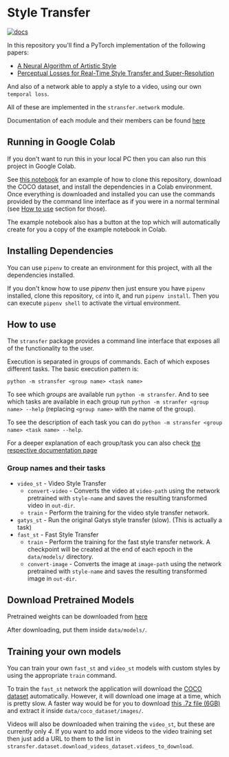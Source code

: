 # Style Transfer

[![docs](https://travis-ci.org/tupini07/StyleTransfer.svg?branch=master)](https://tupini07.github.io/StyleTransfer/index.html)

In this repository you'll find a PyTorch implementation of the following papers:

- [A Neural Algorithm of Artistic Style](https://arxiv.org/abs/1508.06576)
- [Perceptual Losses for Real-Time Style Transfer and Super-Resolution](https://arxiv.org/abs/1603.08155)

And also of a network able to apply a style to a video, using our own `temporal loss`.

All of these are implemented in the `stransfer.network` module.

Documentation of each module and their members can be found [here](https://tupini07.github.io/StyleTransfer/index.html)

## Running in Google Colab

If you don't want to run this in your local PC then you can also run this project in Google Colab.

See [this notebook](https://github.com/tupini07/StyleTransfer/blob/master/Colab_Style_Transfer.ipynb)
for an example of how to clone this repository, download the COCO dataset, and install the dependencies
in a Colab environment. Once everything is downloaded and installed you can use the commands
provided by the command line interface as if you were in a normal terminal (see [How to use](https://github.com/tupini07/StyleTransfer#how-to-use)
section for those). 

The example notebook also has a button at the top which will automatically create for you a copy 
of the example notebook in Colab.

## Installing Dependencies

You can use `pipenv` to create an environment for this project, with all the dependencies installed.

If you don't know how to use _pipenv_ then just ensure you have `pipenv` installed, 
clone this repository, `cd` into it, and run
`pipenv install`. Then you can execute `pipenv shell` to activate the virtual environment.

## How to use

The `stransfer` package provides a command line interface that exposes all of the functionality to the user. 

Execution is separated in groups of commands. Each of which exposes different tasks. The basic execution pattern is: 

```
python -m stransfer <group name> <task name>
```

To see which _groups_ are available run `python -m stransfer`. And to see which tasks are available in each group run `python -m stranfer <group name> --help` (replacing `<group name>` with the name of the group). 

To see the description of each task you can do `python -m stransfer <group name> <task name> --help`.

For a deeper explanation of each group/task you can also check [the respective documentation page](https://tupini07.github.io/StyleTransfer/terminal_interface.html)

### Group names and their tasks

- `video_st` - Video Style Transfer
    - `convert-video` - Converts the video at `video-path` using the network pretrained with `style-name` and saves the resulting transformed video in `out-dir`.
    - `train` - Perform the training for the video style transfer network.
- `gatys_st` - Run the original Gatys style transfer (slow). (This is actually a task)
- `fast_st` - Fast Style Transfer
    - `train` - Perform the training for the fast style transfer network. A checkpoint will be created at the end of each epoch in the `data/models/` directory.
    - `convert-image` - Converts the image at `image-path` using the network pretrained with `style-name` and saves the resulting transformed image in `out-dir`.

## Download Pretrained Models

Pretrained weights can be downloaded from [here](https://drive.google.com/drive/folders/11lsETWvucCiesEaqs5fK5PaCbNMmOV4w?usp=sharing)

After downloading, put them inside `data/models/`.


## Training your own models

You can train your own `fast_st` and `video_st` models with custom styles by using the 
appropriate `train` command. 

To train the `fast_st` network the application will download the [COCO dataset](http://cocodataset.org/)
automatically. However, it will download one image at a time, which is pretty slow. A faster
way would be for you to download [this .7z file (6GB)](https://drive.google.com/file/d/1mTZGqm9fq8vGjkpNph-fhZXW2Dkt-tsH/view?usp=sharing)
and extract it inside `data/coco_dataset/images/`.

Videos will also be downloaded when training the `video_st`, but these are currently only
_4_. If you want to add more videos to the video training set then just add a URL to them
to the list in `stransfer.dataset.download_videos_dataset.videos_to_download`.

